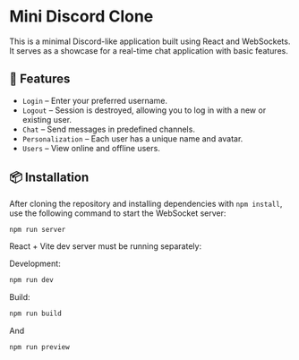 # Mini Discord Clone

This is a minimal Discord-like application built using React and WebSockets. It serves as a showcase for a real-time chat application with basic features.

## 🚀 Features

* `Login` – Enter your preferred username.
* `Logout` – Session is destroyed, allowing you to log in with a new or existing user.
* `Chat` – Send messages in predefined channels.
* `Personalization` – Each user has a unique name and avatar.
* `Users` – View online and offline users.

## 📦 Installation

After cloning the repository and installing dependencies with `npm install`, use the following command to start the WebSocket server:

```sh
npm run server
```

React + Vite dev server must be running separately:

Development:

```sh
npm run dev
```

Build:

```sh
npm run build
```

And

```sh
npm run preview
```

